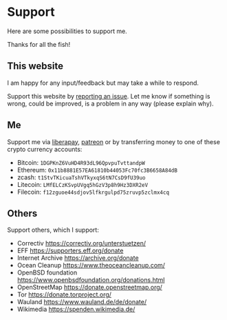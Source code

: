# Support

Here are some possibilities to support me.

Thanks for all the fish!

## This website

I am happy for any input/feedback but may take a while to respond.

Support this website by [reporting an issue](https://github.com/FullByte/FullByte.github.io/issues/new/choose). Let me know if something is wrong, could be improved, is a problem in any way (please explain why).

## Me

Support me via [liberapay](https://liberapay.com/Fullbyte), [patreon](https://www.patreon.com/0xfab1/creators) or by transferring money to one of these crypto currency accounts:

- Bitcoin: ```1DGPKnZ6VuHD4R93dL96QpvpuTvttandpW```
- Ethereum: ```0x11b8881E57EA61810b44053Fc70fc3B6658A84dB```
- zcash: ```t1StvTKicuaTshVTkyxqS6tN7CsD9fU39uo```
- Litecoin: ```LMfELCzKSvpUVgq5hGzV3p8h9Hz3DXR2eV```
- Filecoin: ```f12zguoe44sdjov5lfkrgulpd75zruvp5zclmx4cq```

## Others

Support others, which I support:

- Correctiv <https://correctiv.org/unterstuetzen/>
- EFF <https://supporters.eff.org/donate>
- Internet Archive <https://archive.org/donate>
- Ocean Cleanup <https://www.theoceancleanup.com/>
- OpenBSD foundation <https://www.openbsdfoundation.org/donations.html>
- OpenStreetMap <https://donate.openstreetmap.org/>
- Tor <https://donate.torproject.org/>
- Wauland <https://www.wauland.de/de/donate/>
- Wikimedia <https://spenden.wikimedia.de/>
